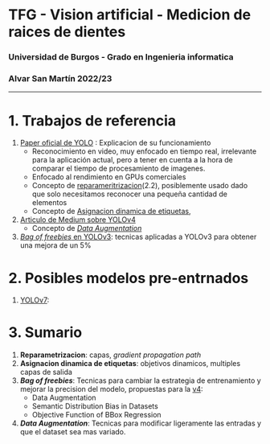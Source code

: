# TFG - Vision artificial - Medicion de raices de dientes
### Universidad de Burgos - Grado en Ingenieria informatica
### Alvar San Martín 2022/23
---
# 1. Trabajos de referencia
1. [Paper oficial de YOLO](moz-extension://6302a342-024a-461d-8883-79cfac9ebe6b/enhanced-reader.html?openApp&pdf=https%3A%2F%2Farxiv.org%2Fpdf%2F2207.02696.pdf) : Explicacion de su funcionamiento
    - Reconocimiento en video, muy enfocado en tiempo real, irrelevante para la aplicación actual, pero a tener en cuenta a la hora de comparar el tiempo de procesamiento de imagenes.
    - Enfocado al rendimiento en GPUs comerciales
    - Concepto de [reparameritrizacion](#3-sumario)(2.2), posiblemente usado dado que solo necesitamos reconocer una pequeña cantidad de elementos
    - Concepto de [Asignacion dinamica de etiquetas](#3-sumario), 
2. [Articulo de Medium sobre YOLOv4](https://medium.com/visionwizard/yolov4-bag-of-freebies-dc126623fc2d)
    - Concepto de [*Data Augmentation*](#3-sumario)
3. [*Bag of freebies* en YOLOv3](https://arxiv.org/pdf/1902.04103v3.pdf): tecnicas aplicadas a YOLOv3 para obtener una mejora de un 5%

# 2. Posibles modelos pre-entrnados
1. [YOLOv7](https://github.com/WongKinYiu/yolov7): 

# 3. Sumario
1. **Reparametrizacion**: capas, *gradient propagation path*
2. **Asignacion dinamica de etiquetas**: objetivos dinamicos, multiples capas de salida
3. **_Bag of freebies_**: Tecnicas para cambiar la estrategia de entrenamiento y mejorar la precision del modelo, propuestas para la [v4](https://medium.com/visionwizard/yolov4-bag-of-freebies-dc126623fc2d):
    - Data Augmentation
    - Semantic Distribution Bias in Datasets
    - Objective Function of BBox Regression
4. **_Data Augmentation_**: Tecnicas para modificar ligeramente las entradas y que el dataset sea mas variado.